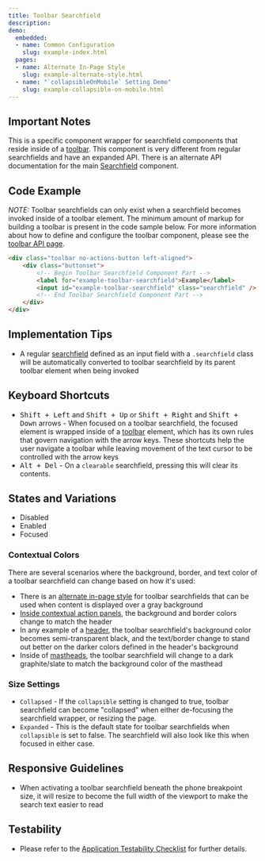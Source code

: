```yaml
---
title: Toolbar Searchfield
description: 
demo:
  embedded:
  - name: Common Configuration
    slug: example-index.html
  pages:
  - name: Alternate In-Page Style
    slug: example-alternate-style.html
  - name: "`collapsibleOnMobile` Setting Demo"
    slug: example-collapsible-on-mobile.html
---
```


## Important Notes

This is a specific component wrapper for searchfield components that reside inside of a [toolbar]( ./toolbar). This component is very different from regular searchfields and have an expanded API. There is an alternate API documentation for the main [Searchfield]( ./searchfield) component.

## Code Example

*NOTE:* Toolbar searchfields can only exist when a searchfield becomes invoked inside of a toolbar element.  The minimum amount of markup for building a toolbar is present in the code sample below.  For more information about how to define and configure the toolbar component, please see the [toolbar API page]( ./toolbar).

```html
<div class="toolbar no-actions-button left-aligned">
    <div class="buttonset">
        <!-- Begin Toolbar Searchfield Component Part -->
        <label for="example-toolbar-searchfield">Example</label>
        <input id="example-toolbar-searchfield" class="searchfield" />
        <!-- End Toolbar Searchfield Component Part -->
    </div>
</div>
```

## Implementation Tips

- A regular [searchfield](./searchfield) defined as an input field with a `.searchfield` class will be automatically converted to toolbar searchfield by its parent toolbar element when being invoked

## Keyboard Shortcuts

- <kbd>Shift + Left</kbd> and <kbd>Shift + Up</kbd> or <kbd>Shift + Right</kbd> and <kbd>Shift + Down</kbd> arrows - When focused on a toolbar searchfield, the focused element is wrapped inside of a [toolbar]( ./toolbar) element, which has its own rules that govern navigation with the arrow keys.  These shortcuts help the user navigate a toolbar while leaving movement of the text cursor to be controlled with the arrow keys
- <kbd>Alt + Del</kbd> - On a `clearable` searchfield, pressing this will clear its contents.

## States and Variations

- Disabled
- Enabled
- Focused

### Contextual Colors

There are several scenarios where the background, border, and text color of a toolbar searchfield can change based on how it's used:

- There is an [alternate in-page style](https://design.infor.com/code/ids-enterprise/latest/demo/toolbarsearchfield/example-alternate-style?font=source-sans) for toolbar searchfields that can be used when content is displayed over a gray background
- [Inside contextual action panels](https://design.infor.com/code/ids-enterprise/latest/demo/toolbarsearchfield/example-inside-contextual-panel?font=source-sans), the background and border colors change to match the header
- In any example of a [header]( ./header), the toolbar searchfield's background color becomes semi-transparent black, and the text/border change to stand out better on the darker colors defined in the header's background
- Inside of [mastheads]( ./masthead), the toolbar searchfield will change to a dark graphite/slate to match the background color of the masthead

### Size Settings

- `Collapsed` - If the `collapsible` setting is changed to true, toolbar searchfield can become "collapsed" when either de-focusing the searchfield wrapper, or resizing the page.
- `Expanded` - This is the default state for toolbar searchfields when `collapsible` is set to false.  The searchfield will also look like this when focused in either case.

## Responsive Guidelines

- When activating a toolbar searchfield beneath the phone breakpoint size, it will resize to become the full width of the viewport to make the search text easier to read

## Testability

- Please refer to the [Application Testability Checklist](https://design.infor.com/resources/application-testability-checklist) for further details.
